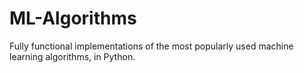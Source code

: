 # ML-Algorithms
Fully functional implementations of the most popularly used machine learning algorithms, in Python.
